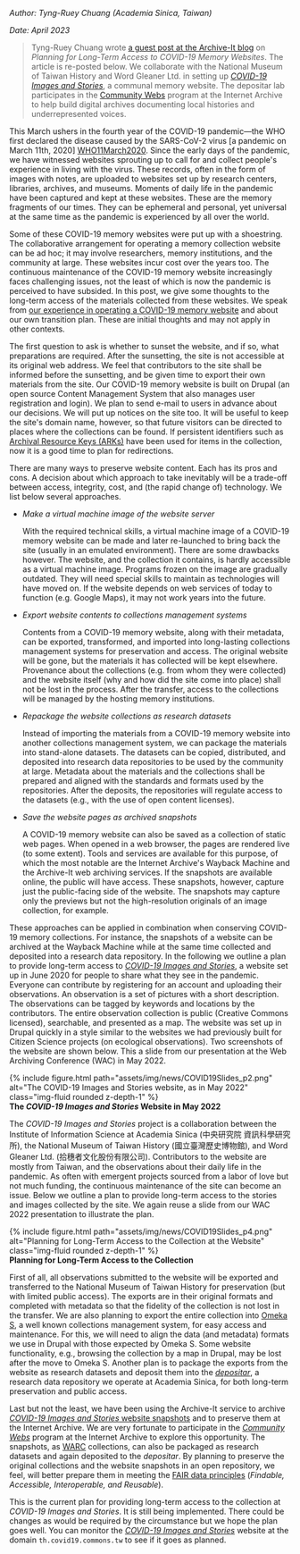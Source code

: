 _Author: Tyng-Ruey Chuang (Academia Sinica, Taiwan)_

_Date: April 2023_

>  Tyng-Ruey Chuang wrote [a guest post at the Archive-It blog][ArchiveItPost] on _Planning for Long-Term Access to COVID-19 Memory Websites_. The article is re-posted below. We collaborate with the National Museum of Taiwan History and Word Gleaner Ltd. in setting up [_COVID-19 Images and Stories_][COVID19InS], a communal memory website. The depositar lab participates in the [Community Webs][CommunityWebs] program at the Internet Archive to help build digital archives documenting local histories and underrepresented voices. 

This March ushers in the fourth year of the COVID-19 pandemic&mdash;the WHO first declared the disease caused by the SARS-CoV-2 virus [a pandemic on March 11th, 2020] [WHO11March2020]. Since the early days of the pandemic, we have witnessed websites sprouting up to call for and collect people's experience in living with the virus. These records, often in the form of images with notes, are uploaded to websites set up by research centers, libraries,  archives, and museums. Moments of daily life in the pandemic have been captured and kept at these websites. These are the memory fragments of our times. They can be ephemeral and personal, yet universal at the same time as the pandemic is experienced by all over the world.

Some of these COVID-19 memory websites were put up with a shoestring. The collaborative arrangement for operating a memory collection website can be ad hoc; it may involve researchers, memory institutions, and the community at large. These websites incur cost over the years too. The continuous maintenance of the COVID-19 memory website increasingly faces challenging issues, not the least of which is now the pandemic is perceived to have subsided. In this post, we give some thoughts to the long-term access of the materials collected from these websites. We speak from [our experience in operating a COVID-19 memory website][WAC2022] and about our own transition plan. These are initial thoughts and may not apply in other contexts. 

The first question to ask is whether to sunset the website, and if so, what preparations are required. After the sunsetting, the site is not accessible at its original web address. We feel that contributors to the site shall be informed before the sunsetting, and be given time to export their own materials from the site. Our COVID-19 memory website is built on Drupal (an open source Content Management System that also manages user registration and login). We plan to send e-mail to users in advance about our decisions. We will put up notices on the site too. It will be useful to keep the site's domain name, however, so that future visitors can be directed to places where the collections can be found. If persistent identifiers such as [Archival Resource Keys (ARKs)][ARK] have been used for items in the collection, now it is a good time to plan for redirections. 

There are many ways to preserve website content. Each has its pros and cons. A decision about which approach to take inevitably will be a trade-off between access, integrity, cost, and (the rapid change of) technology. We list below several approaches. 

+ _Make a virtual machine image of the website server_ 

  With the required technical skills, a virtual machine image of a COVID-19 memory website can be made and later re-launched to bring back the site (usually in an emulated environment). There are some drawbacks however. The website, and the collection it contains, is hardly accessible as a virtual machine image. Programs frozen on the image are gradually outdated. They will need special skills to maintain as technologies will have moved on. If the website depends on web services of today to function (e.g. Google Maps), it may not work years into the future.
      
+ _Export website contents to collections management systems_

  Contents from a COVID-19 memory website, along with their metadata, can be exported, transformed, and imported into long-lasting collections management systems for preservation and access. The original website will be gone, but the materials it has collected will be kept elsewhere. Provenance about the collections (e.g. from whom they were collected) and the website itself (why and how did the site come into place) shall not be lost in the process. After the transfer, access to the collections will be managed by the hosting memory institutions.

+ _Repackage the website collections as research datasets_ 

  Instead of importing the materials from a COVID-19 memory website into another collections management system, we can package the materials into stand-alone datasets. The datasets can be copied, distributed, and deposited into research data repositories to be used by the community at large. Metadata about the materials and the collections shall be prepared and aligned with the standards and formats used by the repositories. After the deposits, the repositories will regulate access to the datasets (e.g., with the use of open content licenses).

+ _Save the website pages as archived snapshots_ 

  A COVID-19 memory website can also be saved as a collection of static web pages. When opened in a web browser, the pages are rendered live (to some extent). Tools and services are available for this purpose, of which the most notable are the Internet Archive's Wayback Machine and the Archive-It web archiving services. If the snapshots are available online, the public will have access. These snapshots, however, capture just the public-facing side of the website. The snapshots may capture only the previews but not the high-resolution originals of an image collection, for example. 

These approaches can be applied in combination when conserving COVID-19 memory collections. For instance, the snapshots of a website can be archived at the Wayback Machine while at the same time collected and deposited into a research data repository. In the following we outline a plan to provide long-term access to [_COVID-19 Images and Stories_][COVID19InS],  a website set up in June 2020 for people to share what they see in the pandemic. Everyone can contribute by registering for an account and uploading their observations. An observation is a set of pictures with a short description. The observations can be tagged by keywords and locations by the contributors. The entire observation collection is public (Creative Commons licensed), searchable, and presented as a map. The website was set up in Drupal quickly in a style similar to the websites we had previously built for Citizen Science projects (on ecological observations). Two screenshots of the website are shown below. This a  slide from our presentation at the Web Archiving Conference (WAC) in May 2022.

<div class="row">
    <div class="col-sm mt-3 mt-md-0">
        {% include figure.html path="assets/img/news/COVID19Slides_p2.png" alt="The COVID-19 Images and Stories website, as in May 2022" class="img-fluid rounded z-depth-1" %}
    </div>
</div>
<div class="caption">
    <b>The <i>COVID-19 Images and Stories</i> Website in May 2022</b>
</div>

The _COVID-19 Images and Stories_ project is a collaboration between the Institute of Information Science at Academia Sinica (中央研究院 資訊科學研究所), the National Museum of Taiwan History (國立臺灣歷史博物館), and Word Gleaner Ltd. (拾穗者文化股份有限公司).  Contributors to the website are mostly from Taiwan, and the observations about their daily life in the pandemic. As often with emergent projects sourced from a labor of love but not much funding, the continuous maintenance of the site can become an issue. Below we outline a plan to provide long-term access to the stories and images collected by the site. We again reuse a slide from our WAC 2022 presentation to illustrate the plan.

<div class="row">
    <div class="col-sm mt-3 mt-md-0">
        {% include figure.html path="assets/img/news/COVID19Slides_p4.png" alt="Planning for  Long-Term Access to the Collection at the Website" class="img-fluid rounded z-depth-1" %}
    </div>
</div>
<div class="caption">
    <b>Planning for Long-Term Access to the Collection</b>
</div>


First of all, all observations submitted to the website will be exported and transferred to the National Museum of Taiwan History for preservation (but with limited public access). The exports are in their original formats and completed with metadata so that the fidelity of the collection is not lost in the transfer. We are also planning to export the entire collection into [Omeka S][OmekaS], a well known collections management system, for easy access and maintenance. For this, we will need to align the data (and metadata) formats we use in Drupal with those expected by Omeka S. Some website functionality, e.g.,  browsing the collection by a map in Drupal, may be lost after the move to Omeka S. Another plan is to package the exports from the website as research datasets and deposit them into the [_depositar_][depositar], a research data repository we operate at Academia Sinica, for both long-term preservation and public access. 

Last but not the least, we have been using the Archive-It service to archive [_COVID-19 Images and Stories_  website snapshots][COVID19InS-ArchiveIt] and to preserve them at the Internet Archive. We are very fortunate to participate in the [_Community Webs_][CommunityWebs] program at the Internet Archive to explore this opportunity. The snapshots, as [WARC][WARC] collections, can also be packaged as research datasets and again deposited to the _depositar_. By planning to preserve the original collections and the website snapshots in an open repository, we feel, will better prepare them in meeting the [FAIR data principles][FAIR] (_Findable, Accessible, Interoperable, and Reusable_). 

This is the current plan for providing long-term access to the collection at _COVID-19 Images and Stories_. It is still being implemented. There could be changes as would be required by the circumstance but we hope the plan goes well. You can monitor the [_COVID-19 Images and Stories_][COVID19InS] website at the domain `th.covid19.commons.tw` to see if it goes as planned.

[ArchiveItPost]: https://archive-it.org/blog/post/planning-for-long-term-access-to-covid-19-memory-websites/ "Archive-It Blog &#8211; Planning for Long-Term Access to COVID-19 Memory Websites"

[WHO11March2020]: https://www.who.int/docs/default-source/coronaviruse/transcripts/who-audio-emergencies-coronavirus-press-conference-full-and-final-11mar2020.pdf  "Virtual press conference on COVID-19 – 11 March 20" 

[WAC2022]: https://digital.library.unt.edu/ark:/67531/metadc1983151/  "Archiving COVID-19 Memory Websites: 'COVID-19 Images and Stories' and Other Sites"

[ARK]: https://arks.org/  "Home of the Archival Resource Key (ARK)"

[COVID19InS]: https://th.covid19.commons.tw/ "COVID-19 Images and Stories"

[OmekaS]: https://omeka.org/s/ "Omeka S"

[depositar]: https://data.depositar.io/en/about "What is depositar?"

[COVID19InS-ArchiveIt]: https://wayback.archive-it.org/18804/*/https://th.covid19.commons.tw/ "COVID-19 Images and Stories in Taiwan, archived by Institute of Information Science, Academia Sinica"

[CommunityWebs]: https://communitywebs.archive-it.org/ "Community Web"

[WARC]: https://archive-it.org/blog/post/the-stack-warc-file/ "The stack: An introduction to the WARC file"

[FAIR]: https://force11.org/info/the-fair-data-principles/ "The FAIR Data Principles"
